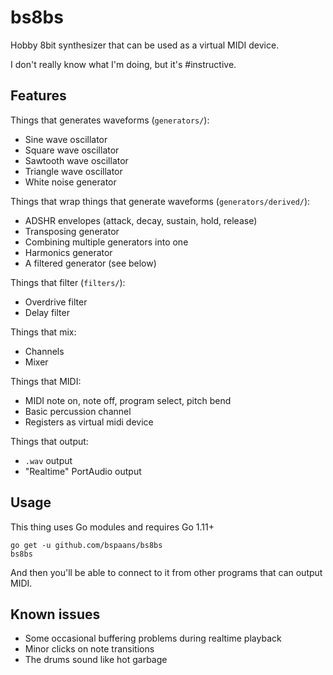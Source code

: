 # bs8bs

Hobby 8bit synthesizer that can be used as a virtual MIDI device.

I don't really know what I'm doing, but it's #instructive.

## Features

Things that generates waveforms (`generators/`):

* Sine wave oscillator
* Square wave oscillator
* Sawtooth wave oscillator
* Triangle wave oscillator
* White noise generator

Things that wrap things that generate waveforms (`generators/derived/`):

* ADSHR envelopes (attack, decay, sustain, hold, release)
* Transposing generator
* Combining multiple generators into one
* Harmonics generator
* A filtered generator (see below)

Things that filter (`filters/`):

* Overdrive filter
* Delay filter

Things that mix: 

* Channels
* Mixer

Things that MIDI:

* MIDI note on, note off, program select, pitch bend
* Basic percussion channel
* Registers as virtual midi device

Things that output:

* `.wav` output 
* "Realtime" PortAudio output


## Usage

This thing uses Go modules and requires Go 1.11+

```
go get -u github.com/bspaans/bs8bs
bs8bs
```

And then you'll be able to connect to it from other programs that can output
MIDI.

## Known issues

* Some occasional buffering problems during realtime playback
* Minor clicks on note transitions
* The drums sound like hot garbage
